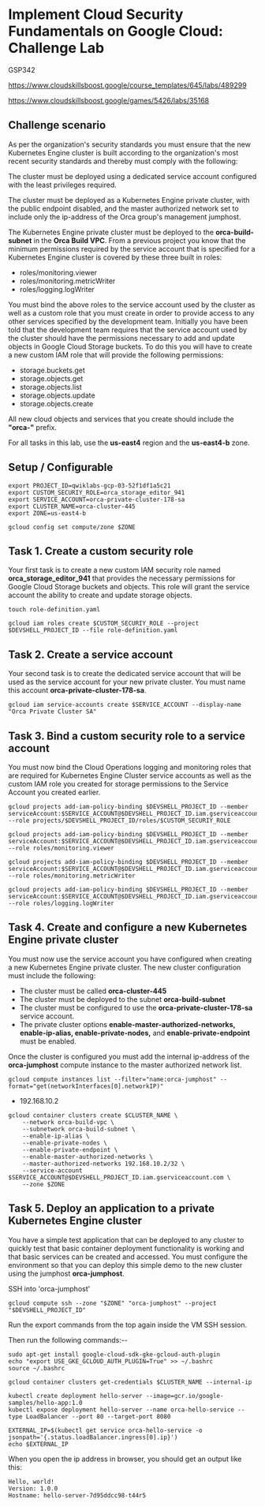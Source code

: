 # Implement Cloud Security Fundamentals on Google Cloud: Challenge Lab
GSP342

https://www.cloudskillsboost.google/course_templates/645/labs/489299

https://www.cloudskillsboost.google/games/5426/labs/35168


## Challenge scenario
As per the organization's security standards you must ensure that the new Kubernetes Engine cluster is built according to the organization's most recent security standards and thereby must comply with the following:

The cluster must be deployed using a dedicated service account configured with the least privileges required.

The cluster must be deployed as a Kubernetes Engine private cluster, with the public endpoint disabled, and the master authorized network set to include only the ip-address of the Orca group's management jumphost.

The Kubernetes Engine private cluster must be deployed to the **orca-build-subnet** in the **Orca Build VPC**.
From a previous project you know that the minimum permissions required by the service account that is specified for a Kubernetes Engine cluster is covered by these three built in roles:
- roles/monitoring.viewer
- roles/monitoring.metricWriter
- roles/logging.logWriter

You must bind the above roles to the service account used by the cluster as well as a custom role that you must create in order to provide access to any other services specified by the development team. Initially you have been told that the development team requires that the service account used by the cluster should have the permissions necessary to add and update objects in Google Cloud Storage buckets. To do this you will have to create a new custom IAM role that will provide the following permissions:
- storage.buckets.get
- storage.objects.get
- storage.objects.list
- storage.objects.update
- storage.objects.create

All new cloud objects and services that you create should include the **"orca-"** prefix.

For all tasks in this lab, use the **us-east4** region and the **us-east4-b** zone.


## Setup / Configurable
```
export PROJECT_ID=qwiklabs-gcp-03-52f1df1a5c21
export CUSTOM_SECURIY_ROLE=orca_storage_editor_941
export SERVICE_ACCOUNT=orca-private-cluster-178-sa
export CLUSTER_NAME=orca-cluster-445
export ZONE=us-east4-b

gcloud config set compute/zone $ZONE
```



## Task 1. Create a custom security role
Your first task is to create a new custom IAM security role named **orca_storage_editor_941** that provides the necessary permissions for Google Cloud Storage buckets and objects. This role will grant the service account the ability to create and update storage objects.

```
touch role-definition.yaml

gcloud iam roles create $CUSTOM_SECURIY_ROLE --project $DEVSHELL_PROJECT_ID --file role-definition.yaml
```


## Task 2. Create a service account
Your second task is to create the dedicated service account that will be used as the service account for your new private cluster. You must name this account **orca-private-cluster-178-sa**.

```
gcloud iam service-accounts create $SERVICE_ACCOUNT --display-name "Orca Private Cluster SA"
```


## Task 3. Bind a custom security role to a service account
You must now bind the Cloud Operations logging and monitoring roles that are required for Kubernetes Engine Cluster service accounts as well as the custom IAM role you created for storage permissions to the Service Account you created earlier.

```
gcloud projects add-iam-policy-binding $DEVSHELL_PROJECT_ID --member serviceAccount:$SERVICE_ACCOUNT@$DEVSHELL_PROJECT_ID.iam.gserviceaccount.com --role projects/$DEVSHELL_PROJECT_ID/roles/$CUSTOM_SECURIY_ROLE

gcloud projects add-iam-policy-binding $DEVSHELL_PROJECT_ID --member serviceAccount:$SERVICE_ACCOUNT@$DEVSHELL_PROJECT_ID.iam.gserviceaccount.com --role roles/monitoring.viewer

gcloud projects add-iam-policy-binding $DEVSHELL_PROJECT_ID --member serviceAccount:$SERVICE_ACCOUNT@$DEVSHELL_PROJECT_ID.iam.gserviceaccount.com --role roles/monitoring.metricWriter

gcloud projects add-iam-policy-binding $DEVSHELL_PROJECT_ID --member serviceAccount:$SERVICE_ACCOUNT@$DEVSHELL_PROJECT_ID.iam.gserviceaccount.com --role roles/logging.logWriter
```



## Task 4. Create and configure a new Kubernetes Engine private cluster

You must now use the service account you have configured when creating a new Kubernetes Engine private cluster. The new cluster configuration must include the following:

- The cluster must be called **orca-cluster-445**
- The cluster must be deployed to the subnet **orca-build-subnet**
- The cluster must be configured to use the **orca-private-cluster-178-sa** service account.
- The private cluster options **enable-master-authorized-networks, enable-ip-alias, enable-private-nodes,** and **enable-private-endpoint** must be enabled.

Once the cluster is configured you must add the internal ip-address of the **orca-jumphost** compute instance to the master authorized network list.


```
gcloud compute instances list --filter="name:orca-jumphost" --format="get(networkInterfaces[0].networkIP)"
```
- 192.168.10.2

```
gcloud container clusters create $CLUSTER_NAME \
    --network orca-build-vpc \
    --subnetwork orca-build-subnet \
    --enable-ip-alias \
    --enable-private-nodes \
    --enable-private-endpoint \
    --enable-master-authorized-networks \
    --master-authorized-networks 192.168.10.2/32 \
    --service-account $SERVICE_ACCOUNT@$DEVSHELL_PROJECT_ID.iam.gserviceaccount.com \
    --zone $ZONE
```



## Task 5. Deploy an application to a private Kubernetes Engine cluster
You have a simple test application that can be deployed to any cluster to quickly test that basic container deployment functionality is working and that basic services can be created and accessed. You must configure the environment so that you can deploy this simple demo to the new cluster using the jumphost **orca-jumphost**.

SSH into 'orca-jumphost'
```
gcloud compute ssh --zone "$ZONE" "orca-jumphost" --project "$DEVSHELL_PROJECT_ID"
```
Run the export commands from the top again inside the VM SSH session.

Then run the following commands:--
```
sudo apt-get install google-cloud-sdk-gke-gcloud-auth-plugin
echo "export USE_GKE_GCLOUD_AUTH_PLUGIN=True" >> ~/.bashrc
source ~/.bashrc

gcloud container clusters get-credentials $CLUSTER_NAME --internal-ip

kubectl create deployment hello-server --image=gcr.io/google-samples/hello-app:1.0
kubectl expose deployment hello-server --name orca-hello-service --type LoadBalancer --port 80 --target-port 8080

EXTERNAL_IP=$(kubectl get service orca-hello-service -o jsonpath='{.status.loadBalancer.ingress[0].ip}')
echo $EXTERNAL_IP
```

When you open the ip address in browser, you should get an output like this:
```
Hello, world!
Version: 1.0.0
Hostname: hello-server-7d95ddcc98-t44r5
```